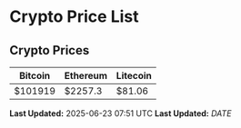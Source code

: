 # Crypto Price List

## Crypto Prices
| Bitcoin | Ethereum | Litecoin |
| ------- | -------- | -------- |
| $101919 | $2257.3 | $81.06 |
**Last Updated:** 2025-06-23 07:51 UTC
**Last Updated:** $DATE$
